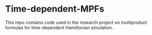 # Time-dependent-MPFs
This repo contains code used in the research project on multiproduct formulas for time-dependent Hamiltonian simulation. 
